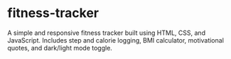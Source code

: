 # fitness-tracker
A simple and responsive fitness tracker built using HTML, CSS, and JavaScript. Includes step and calorie logging, BMI calculator, motivational quotes, and dark/light mode toggle.
